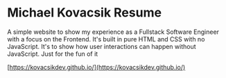 # Michael Kovacsik Resume

A simple website to show my experience as a Fullstack Software Engineer with a focus on the Frontend. It's built in pure HTML and CSS with no JavaScript. It's to show how user interactions can happen without JavaScript. Just for the fun of it

[https://kovacsikdev.github.io/](https://kovacsikdev.github.io/)
